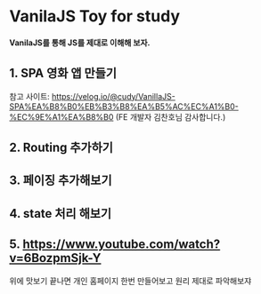 # VanilaJS Toy for study

#### VanilaJS를 통해 JS를 제대로 이해해 보자.

## 1. SPA 영화 앱 만들기

참고 사이트:
https://velog.io/@cudy/VanillaJS-SPA%EA%B8%B0%EB%B3%B8%EA%B5%AC%EC%A1%B0-%EC%9E%A1%EA%B8%B0
(FE 개발자 김찬호님 감사합니다.)

## 2. Routing 추가하기

## 3. 페이징 추가해보기

## 4. state 처리 해보기

## 5. https://www.youtube.com/watch?v=6BozpmSjk-Y

위에 맛보기 끝나면 개인 홈페이지 한번 만들어보고 원리 제대로 파악해보쟈
